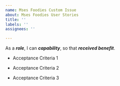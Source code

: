 ```yaml
---
name: Mses Foodies Custom Issue
about: Mses Foodies User Stories
title: ''
labels: ''
assignees: ''

---
```


As a **_role_**, I can **_capability_**, so that **_received benefit_**.

- Acceptance Criteria 1

- Acceptance Criteria 2

- Acceptance Criteria 3
